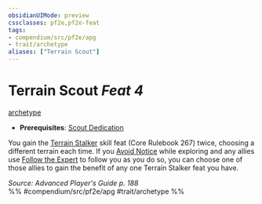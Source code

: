 ```yaml
---
obsidianUIMode: preview
cssclasses: pf2e,pf2e-feat
tags:
- compendium/src/pf2e/apg
- trait/archetype
aliases: ["Terrain Scout"]
---
```

# Terrain Scout  *Feat 4*  
[archetype](rules/traits/archetype.md "Archetype Feat Trait")  

- **Prerequisites**: [Scout Dedication](compendium/feats/scout-dedication-apg.md)

You gain the [Terrain Stalker](compendium/feats/terrain-stalker.md) skill feat (Core Rulebook 267) twice, choosing a different terrain each time. If you [Avoid Notice](rules/actions/avoid-notice.md) while exploring and any allies use [Follow the Expert](rules/actions/follow-the-expert.md) to follow you as you do so, you can choose one of those allies to gain the benefit of any one Terrain Stalker feat you have.

*Source: Advanced Player's Guide p. 188*  
%% #compendium/src/pf2e/apg #trait/archetype %%